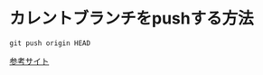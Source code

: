 # カレントブランチをpushする方法

```git
git push origin HEAD
```

[参考サイト](https://qiita.com/mabots/items/76d48aa33720287253bf)
